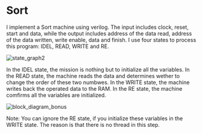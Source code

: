 # Sort
I implement a Sort machine using verilog. The input includes clock, reset, start and data, while the output includes address of the data read, address of the data written, write enable, data and finish. I use four states to process this program: IDEL, READ, WRITE and RE.

![state_graph2](https://user-images.githubusercontent.com/41135423/42986149-1541fbce-8c27-11e8-9812-868b37fb162b.jpg)

In the IDEL state, the mission is nothing but to initialize all the variables. In the READ state, the machine reads the data and determines wether to change the order of these two numbwes. In the WRITE state, the machine writes back the operated data to the RAM. In the RE state, the machine comfirms all the variables are initialized.

![block_diagram_bonus](https://user-images.githubusercontent.com/41135423/42986148-1517cb9c-8c27-11e8-94da-357bfc08656a.jpg)

Note: You can ignore the RE state, if you initialize these variables in the WRITE state. The reason is that there is no thread in this step.
